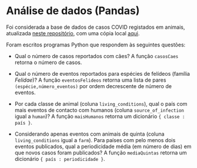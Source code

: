 # Análise de dados (Pandas)

Foi considerada a base de dados de casos COVID registados em animais, atualizada [neste repositório](https://github.com/amel-github/sars-ani), com uma cópia local [aqui](sars_ani_data.csv).

Foram escritos programas Python que respondem às seguintes questões:

* Qual o número de casos reportados com cães?
  A função `casosCaes` retorna o número de casos.
  
* Qual o número de eventos reportados para espécies de felídeos (família *Felidae*)?
  A função `eventosFelideos` retorna uma lista de pares `(espécie,número_eventos)` por ordem decrescente de número de eventos.
   
* Por cada classe de animal (coluna `living_conditions`), qual o país com mais eventos de contacto com humanos (coluna `source_of_infection` igual a `human`)?
  A função `maisHumanos` retorna um dicionário `{ classe : país }`.
  
* Considerando apenas eventos com animais de quinta (coluna `living_conditions` igual a `farm`). Para países com pelo menos dois eventos publicados, qual a periodicidade média (em número de dias) em que novos casos foram publicados?
  A função `mediaQuintas` retorna um dicionário `{ país : periodicidade }`.
